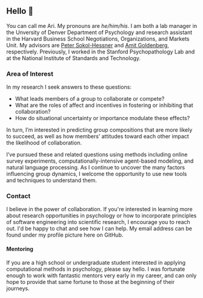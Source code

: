 ## Hello :wave:

You can call me Ari. My pronouns are _he/him/his_. I am both a lab manager in the 
Unversity of Denver Department of Psychology and research assistant in the Harvard Business School 
Negotiations, Organizations, and  Markets Unit. My advisors are 
[Peter Sokol-Hessner](http://www.sokolhessnerlab.com/) 
and [Amit Goldenberg](https://amitgoldenberg.com/), respectively. Previously,
I worked in the Stanford Psychopathology Lab and at the National Institute of 
Standards and Technology.

### Area of Interest

In my research I seek answers to these questions:

- What leads members of a group to collaborate or compete? 
- What are the roles of affect and incentives in fostering or inhibiting that collaboration? 
- How do situational  uncertainty or importance modulate these effects? 

In turn, I’m interested in predicting group compositions that are 
more likely to succeed, as well as how members’ attitudes toward each 
other impact the likelihood of collaboration.

I’ve pursued these and related questions using methods including online survey experiments, 
computationally-intensive agent-based modeling, and natural language processing. As I continue
to uncover the many factors influencing group dynamics, I welcome the opportunity to use
new tools and techniques to understand them.

### Contact

I believe in the power of collaboration. If you're interested in
learning more about research opportunities in psychology or how to incorporate principles of software engineering 
into scientific research, I encourage you to reach out. I'd be happy to chat 
and see how I can help. My email address can be found under my profile 
picture here on GitHub.

#### Mentoring

If you are a high school or undergraduate student interested in applying computational
methods in psychology, please say hello. I was fortunate enough to work with
fantastic mentors very early in my career, and can only hope to provide that
same fortune to those at the beginning of their journeys.
